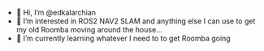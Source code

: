 - 👋 Hi, I’m @edkalarchian
- 👀 I’m interested in ROS2 NAV2 SLAM and anything else I can use to get my old Roomba moving around the house...
- 🌱 I’m currently learning whatever I need to to get Roomba going

<!---
edkalarchian/edkalarchian is a ✨ special ✨ repository because its `README.md` (this file) appears on your GitHub profile.
You can click the Preview link to take a look at your changes.
--->

